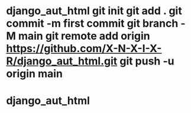 # django_aut_html git init git add . git commit -m first commit git branch -M main git remote add origin https://github.com/X-N-X-I-X-R/django_aut_html.git git push -u origin main
# django_aut_html
